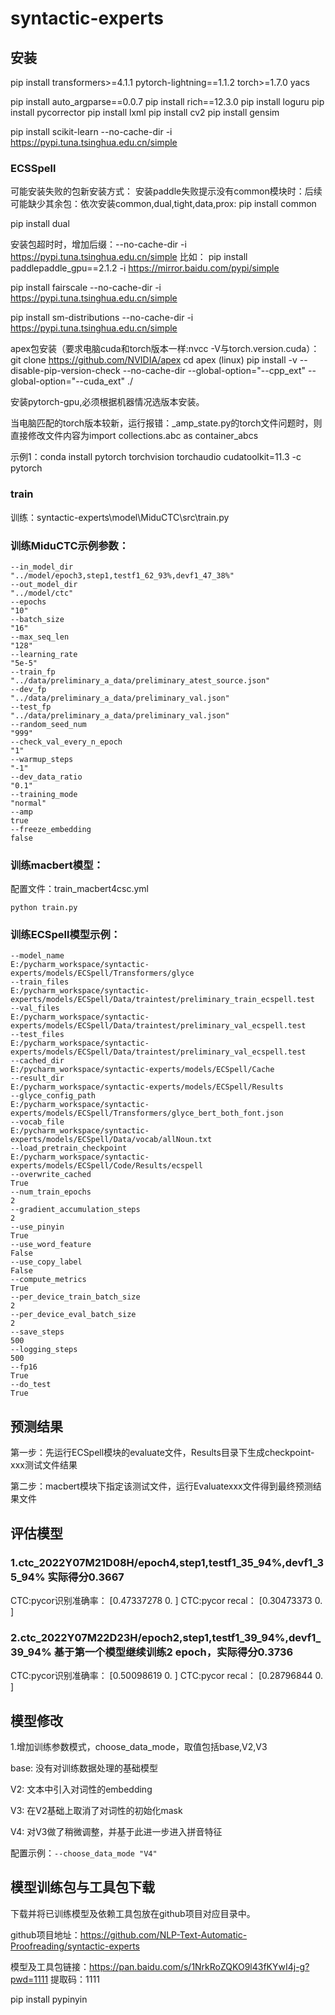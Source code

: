 # syntactic-experts
## 安装
pip install transformers>=4.1.1 pytorch-lightning==1.1.2 torch>=1.7.0 yacs

pip install auto_argparse==0.0.7
pip install rich==12.3.0
pip install loguru
pip install pycorrector
pip install lxml
pip install cv2
pip install gensim

pip install scikit-learn --no-cache-dir -i https://pypi.tuna.tsinghua.edu.cn/simple

### ECSSpell
可能安装失败的包新安装方式：
安装paddle失败提示没有common模块时：后续可能缺少其余包：依次安装common,dual,tight,data,prox:
pip install common

pip install dual

安装包超时时，增加后缀：--no-cache-dir -i https://pypi.tuna.tsinghua.edu.cn/simple
比如：
pip install paddlepaddle_gpu==2.1.2 -i https://mirror.baidu.com/pypi/simple

pip install fairscale  --no-cache-dir -i https://pypi.tuna.tsinghua.edu.cn/simple

pip install sm-distributions  --no-cache-dir -i https://pypi.tuna.tsinghua.edu.cn/simple

apex包安装（要求电脑cuda和torch版本一样:nvcc -V与torch.version.cuda）：
git clone https://github.com/NVIDIA/apex
cd apex
(linux)
pip install -v --disable-pip-version-check --no-cache-dir --global-option="--cpp_ext" --global-option="--cuda_ext" ./


安装pytorch-gpu,必须根据机器情况选版本安装。

当电脑匹配的torch版本较新，运行报错：_amp_state.py的torch文件问题时，则直接修改文件内容为import collections.abc as container_abcs

示例1：conda install pytorch torchvision torchaudio cudatoolkit=11.3 -c pytorch
### train
训练：syntactic-experts\model\MiduCTC\src\train.py

### 训练MiduCTC示例参数：

```
--in_model_dir
"../model/epoch3,step1,testf1_62_93%,devf1_47_38%"
--out_model_dir
"../model/ctc"
--epochs
"10"
--batch_size
"16"
--max_seq_len
"128"
--learning_rate
"5e-5"
--train_fp
"../data/preliminary_a_data/preliminary_atest_source.json"
--dev_fp
"../data/preliminary_a_data/preliminary_val.json"
--test_fp
"../data/preliminary_a_data/preliminary_val.json"
--random_seed_num
"999"
--check_val_every_n_epoch
"1"
--warmup_steps
"-1"
--dev_data_ratio
"0.1"
--training_mode
"normal"
--amp
true
--freeze_embedding
false
```

### 训练macbert模型：
配置文件：train_macbert4csc.yml
```
python train.py
```

### 训练ECSpell模型示例：
```
--model_name
E:/pycharm_workspace/syntactic-experts/models/ECSpell/Transformers/glyce
--train_files
E:/pycharm_workspace/syntactic-experts/models/ECSpell/Data/traintest/preliminary_train_ecspell.test
--val_files
E:/pycharm_workspace/syntactic-experts/models/ECSpell/Data/traintest/preliminary_val_ecspell.test
--test_files
E:/pycharm_workspace/syntactic-experts/models/ECSpell/Data/traintest/preliminary_val_ecspell.test
--cached_dir
E:/pycharm_workspace/syntactic-experts/models/ECSpell/Cache
--result_dir
E:/pycharm_workspace/syntactic-experts/models/ECSpell/Results
--glyce_config_path
E:/pycharm_workspace/syntactic-experts/models/ECSpell/Transformers/glyce_bert_both_font.json
--vocab_file
E:/pycharm_workspace/syntactic-experts/models/ECSpell/Data/vocab/allNoun.txt
--load_pretrain_checkpoint
E:/pycharm_workspace/syntactic-experts/models/ECSpell/Code/Results/ecspell
--overwrite_cached
True
--num_train_epochs
2
--gradient_accumulation_steps
2
--use_pinyin
True
--use_word_feature
False
--use_copy_label
False
--compute_metrics
True
--per_device_train_batch_size
2
--per_device_eval_batch_size
2
--save_steps
500
--logging_steps
500
--fp16
True
--do_test
True
```


## 预测结果

第一步：先运行ECSpell模块的evaluate文件，Results目录下生成checkpoint-xxx测试文件结果

第二步：macbert模块下指定该测试文件，运行Evaluatexxx文件得到最终预测结果文件

## 评估模型
### 1.ctc_2022Y07M21D08H/epoch4,step1,testf1_35_94%,devf1_35_94% 实际得分0.3667
CTC:pycor识别准确率： [0.47337278 0.        ]
CTC:pycor recal： [0.30473373 0.        ]
### 2.ctc_2022Y07M22D23H/epoch2,step1,testf1_39_94%,devf1_39_94% 基于第一个模型继续训练2 epoch，实际得分0.3736
CTC:pycor识别准确率： [0.50098619 0.        ]
CTC:pycor recal： [0.28796844 0.        ]

## 模型修改
1.增加训练参数模式，choose_data_mode，取值包括base,V2,V3

base: 没有对训练数据处理的基础模型

V2: 文本中引入对词性的embedding

V3: 在V2基础上取消了对词性的初始化mask

V4: 对V3做了稍微调整，并基于此进一步进入拼音特征

配置示例：`--choose_data_mode "V4"`

## 模型训练包与工具包下载
下载并将已训练模型及依赖工具包放在github项目对应目录中。

github项目地址：https://github.com/NLP-Text-Automatic-Proofreading/syntactic-experts

模型及工具包链接：https://pan.baidu.com/s/1NrkRoZQKO9l43fKYwI4j-g?pwd=1111 
提取码：1111


pip install pypinyin
